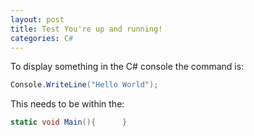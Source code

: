```yaml
---
layout: post
title: Test You're up and running!
categories: C#
---
```

To display something in the C# console the command is:

``` C#
Console.WriteLine("Hello World");
```

This needs to be within the: 
``` C#
static void Main(){      }
```
